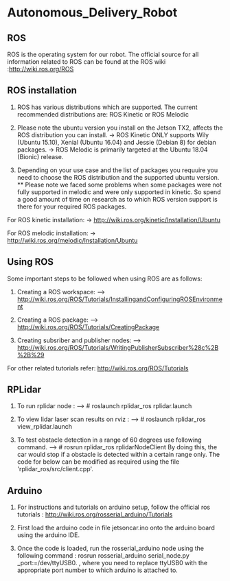# Autonomous_Delivery_Robot

## ROS

ROS is the operating system for our robot. The official source for all information related to ROS can be found at the ROS wiki :http://wiki.ros.org/ROS

## ROS installation

1. ROS has various distributions which are supported. The current recommended distributions are: ROS Kinetic or ROS Melodic

2. Please note the ubuntu version you install on the Jetson TX2, affects the ROS distribution you can install. 
-> ROS Kinetic ONLY supports Wily (Ubuntu 15.10), Xenial (Ubuntu 16.04) and Jessie (Debian 8) for debian packages.
-> ROS Melodic is primarily targeted at the Ubuntu 18.04 (Bionic) release.

3. Depending on your use case and the list of packages you requuire you need to choose the ROS distribution and the supported ubuntu version. 
** Please note we faced some problems when some packages were not fully supported in melodic and were only supported in kinetic. So spend a good amount of time on research as to which ROS version support is there for your required ROS packages.

For ROS kinetic installation:
-> http://wiki.ros.org/kinetic/Installation/Ubuntu

For ROS melodic installation:
-> http://wiki.ros.org/melodic/Installation/Ubuntu

## Using ROS

Some important steps to be followed when using ROS are as follows:

1. Creating a ROS workspace:
--> http://wiki.ros.org/ROS/Tutorials/InstallingandConfiguringROSEnvironment

2. Creating a ROS package:
--> http://wiki.ros.org/ROS/Tutorials/CreatingPackage

3. Creating subsriber and publisher nodes:
--> http://wiki.ros.org/ROS/Tutorials/WritingPublisherSubscriber%28c%2B%2B%29

For other related tutorials refer: http://wiki.ros.org/ROS/Tutorials

## RPLidar

1. To run rplidar node :
--> # roslaunch rplidar_ros rplidar.launch

2. To view lidar laser scan results on rviz :
--> # roslaunch rplidar_ros view_rplidar.launch

3. To test obstacle detection in a range of 60 degrees use following command.
--> # rosrun rplidar_ros rplidarNodeClient
  By doing this, the car would stop if a obstacle is detected within a certain range only. The code for below can be modified as required using the file 'rplidar_ros/src/client.cpp'.
  

## Arduino

1. For instructions and tutorials on arduino setup, follow the official ros tutorials : http://wiki.ros.org/rosserial_arduino/Tutorials

2. First load the arduino code in file jetsoncar.ino onto the arduino board using the arduino IDE.

3. Once the code is loaded, run the rosserial_arduino node using the following command :
rosrun rosserial_arduino serial_node.py _port:=/dev/ttyUSB0. , where you need to replace ttyUSB0 with the appropriate port number to which arduino is attached to.

   
